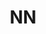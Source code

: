 ---
layout: default
title: NN
permalink: /MachineLearning/pytorch/NN
parent: pytorch
grand_parent: MachineLearning
has_toc: true
---